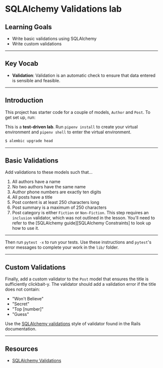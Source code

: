 # SQLAlchemy Validations lab

## Learning Goals

- Write basic validations using SQLAlchemy
- Write custom validations

***

## Key Vocab

- **Validation**: Validation is an automatic check to ensure that data entered is sensible and feasible.

***

## Introduction

This project has starter code for a couple of models, `Author` and `Post`. To
get set up, run:

This is a **test-driven lab**. Run `pipenv install` to create your virtual
environment and `pipenv shell` to enter the virtual environment.

```bash
$ alembic upgrade head
```

***

## Basic Validations

Add validations to these models such that...

1. All authors have a name
2. No two authors have the same name
3. Author phone numbers are exactly ten digits
4. All posts have a title
5. Post content is at least 250 characters long
6. Post summary is a maximum of 250 characters
7. Post category is either `Fiction` or `Non-Fiction`. This step requires an
   `inclusion` validator, which was not outlined in the lesson. You'll need to
   refer to the [SQLAlchemy guide][SQLAlchemy Constraints] to look up how to use
   it.

***
Then run
`pytest -x` to run your tests. Use these instructions and `pytest`'s error
messages to complete your work in the `lib/` folder.
***

## Custom Validations

Finally, add a custom validator to the `Post` model that ensures the title is
sufficiently clickbait-y. The validator should add a validation error if the
title does not contain:

- "Won't Believe"
- "Secret"
- "Top [number]"
- "Guess"

Use the [SQLAlchemy validations][SQLAlchemy validations] style of validator found in the Rails
documentation.

***

## Resources

- [SQLAlchemy Validations][SQLAlchemy validations]

[SQLAlchemy validations]: https://docs.sqlalchemy.org/en/14/orm/mapped_attributes.html#simple-validators
